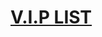 # [V.I.P LIST]([https://github.com/jaykali/maskphish/discussions/new](https://github.com/256ROOT/V.I.P/blob/main/list)https://github.com/256ROOT/V.I.P/blob/main/list)
